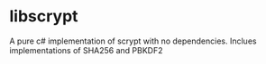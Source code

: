 # libscrypt
A pure c# implementation of scrypt with no dependencies. Inclues implementations of SHA256 and PBKDF2
